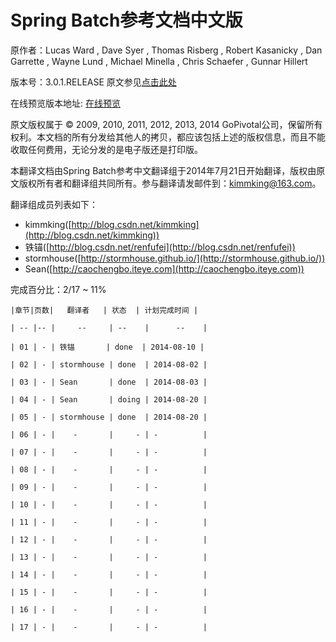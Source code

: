 # Spring Batch参考文档中文版

原作者：Lucas Ward , Dave Syer , Thomas Risberg , Robert Kasanicky , Dan Garrette , Wayne Lund , Michael Minella , Chris Schaefer , Gunnar Hillert

版本号：3.0.1.RELEASE 原文参见[点击此处](http://docs.spring.io/spring-batch/trunk/reference/html/index.html)

在线预览版本地址: [在线预览](http://kimmking.gitbooks.io/springbatchreference/)

原文版权属于 © 2009, 2010, 2011, 2012, 2013, 2014 GoPivotal公司，保留所有权利。本文档的所有分发给其他人的拷贝，都应该包括上述的版权信息，而且不能收取任何费用，无论分发的是电子版还是打印版。

本翻译文档由Spring Batch参考中文翻译组于2014年7月21日开始翻译，版权由原文版权所有者和翻译组共同所有。参与翻译请发邮件到：kimmking@163.com。

翻译组成员列表如下：

* kimmking([http://blog.csdn.net/kimmking](http://blog.csdn.net/kimmking))
* 铁锚([http://blog.csdn.net/renfufei](http://blog.csdn.net/renfufei))
* stormhouse([http://stormhouse.github.io/](http://stormhouse.github.io/))
* Sean([http://caochengbo.iteye.com](http://caochengbo.iteye.com))

完成百分比：2/17 ~ 11%
	
	|章节|页数|   翻译者   | 状态  | 计划完成时间 |
	
	| -- |-- |     --     | --    |      --    |
	
	| 01 | - | 铁锚       | done  | 2014-08-10 |
	
	| 02 | - | stormhouse | done  | 2014-08-02 |
	
	| 03 | - | Sean       | done  | 2014-08-03 |
	
	| 04 | - | Sean       | doing | 2014-08-20 |
	
	| 05 | - | stormhouse | done  | 2014-08-20 |
	
	| 06 | - |    -       |     - | -          |
	
	| 07 | - |    -       |     - | -          |
	
	| 08 | - |    -       |     - | -          |
	
	| 09 | - |    -       |     - | -          |
	
	| 10 | - |    -       |     - | -          |
	
	| 11 | - |    -       |     - | -          |
	
	| 12 | - |    -       |     - | -          |
	
	| 13 | - |    -       |     - | -          |
	
	| 14 | - |    -       |     - | -          |
	
	| 15 | - |    -       |     - | -          |
	
	| 16 | - |    -       |     - | -          |
	
	| 17 | - |    -       |     - | -          |

